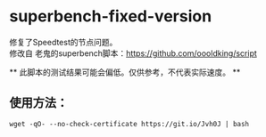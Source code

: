 # superbench-fixed-version
修复了Speedtest的节点问题。  
修改自 老鬼的superbench脚本：https://github.com/oooldking/script

** 此脚本的测试结果可能会偏低。仅供参考，不代表实际速度。 **

## 使用方法：
    wget -qO- --no-check-certificate https://git.io/Jvh0J | bash
